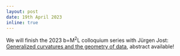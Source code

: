 ```yaml
---
layout: post
date: 19th April 2023
inline: true
---
```


We will finish the 2023 b=M<sup>2</sup>L colloquium series with Jürgen Jost: <a href='https://bm2l.github.io/projects/jost/'> Generalized curvatures and the geometry of data</a>, abstract available!